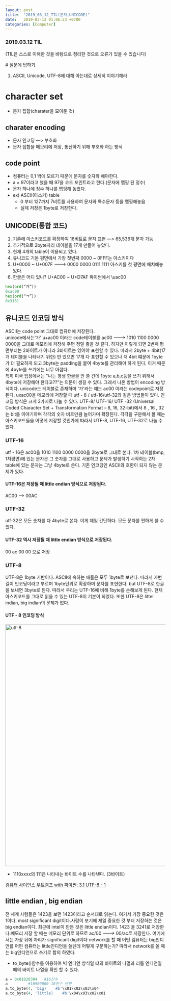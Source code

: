 ```yaml
---
layout: post
title:  "2019_03_12_TIL(문자,UNICODE)"
date:   2019-03-12 01:06:23 +0700
categories: [Computer]
---
```


### 2019.03.12 TIL

(TIL은 스스로 이해한 것을 바탕으로 정리한 것으로 오류가 있을 수 있습니다)

\# 질문에 답하기.  
1. ASCII, Unicode, UTF-8에 대해 아는대로 상세히 이야기해라



# character set

* 문자 집합(charater을 모아둔 것)

## charater encoding

* 문자 인코딩 —> 부호화
* 문자 집합을 메모리에 저장, 통신하기 위해 부호화 하는 방식

## code point

* 컴퓨터는 0,1 밖에 모르기 때문에 문자를 숫자화 해야한다.
* a = 97이라고 했을 때 97을 코드 포인트라고 한다.(문자에 맵핑 된 정수)
* 문자 하나에 정수 하나를 맵핑해 놓았다.
* ex) ASCII(아스키) table
    * 0 부터 127까지 7비트를 사용하여 문자와 특수문자 등을 맵핑해놓음
    * 실제 저장은 1byte로 저장한다.

## UNICODE(통합 코드)

1. 기존에 아스키코드를 확장하여 16비트로 문자 표현 —> 65,536개 문자 가능
2. 추가적으로 2byte자리 테이블을 17개 만들어 놓았다.
3. 현재 4개의 table이 이용되고 있다.
4. 유니코드 기본 평면에서 가장 첫번째 0000 ~ 0FFF는 아스키이다
5. U+0000 ~ U+007F ---> 0000 0000 0111 1111 아스키를 첫 평면에 배치해놓았다.
6. 한글은 어디 있나? U+AC00 ~ U+D7AF 파이썬에서 \uac00

```python
hex(ord(“가”))
0xac00
hex(ord(“ㄱ”))
0x3131
```

## 유니코드 인코딩 방식
ASCII는 code point 그대로 컴퓨터에 저장된다.    
unicode에서는'가' u+ac00 이라는 code테이블를 ac00 ---> 1010 1100 0000 0000을 그대로 메모리에 저장해 주면 정말 좋을 것 같다. 하지만 이렇게 되면 2번째 평면부터는 2바이트가 아니라 3바이트는 있어야 표현할 수 있다.
따라서 2byte + 4bit(17개 테이블을 나타내기 위한) 만 있으면 17개 다 표현할 수 있으나 저 4bit 떄문에 1byte가 더 필요하게 되고 3byte는 padding을 붙여 4byte를 관리해야 하게 된다. 이거 때문에 4byte를 쓰기에는 너무 아깝다.    
특히 미국 입장에서는 "나는 평생 한글을 안 쓸 건데 1byte a,b,c등을 쓰기 위해서 4byte에 저장해야 한다고??”는 의문이 생길 수 있다. 그래서 나온 방법이 encoding 방식이다.
unicode는 테이블로 존재하며 '가'라는 애는 ac00 이라는 codepoint로 저장된다. uxac00을 메모리에 저장할 때 utf - 8 / utf-16/utf-32와 같은 방법들이 있다.
인코딩 방식은 크게 3가지로 나눌 수 있다. UTF-8/ UTF-16/ UTF -32 (Universal Coded Character Set + Transformation Format – 8, 16, 32-bit)에서 8 , 16 , 32는 bit를 이야기하며 각각의 숫자 비트만큼 늘어가며 확장된다. 각각을 구분해서 볼 때는 아스키코드들을 어떻게 저장할 것인가에 따라서 UTF-8, UTF-16, UTF-32로 나눌 수 있다.

### UTF-16
utf - 16은 ac00을 1010 1100 0000 0000을 2byte로 그대로 쏜다. 1차 테이블(bmp, 1차평면)에 있는 문자은 그 숫자를 그대로 사용하고 문제가 발생하기 시작하는 2차 table에 있는 문자는 그냥 4byte로 쏜다. 기존 인코딩인 ASCII와 호환이 되지 않는 문제가 있다.
#### UTF-16은 저장될 때 little endian 방식으로 저장된다. 

AC00 —> 00AC

### UTF-32
utf-32은 모든 숫자를 다 4byte로 쏜다. 이게 제일 간단하다. 모든 문자를 편하게 쓸 수 있다.
#### UTF-32 역시 저장될 때 little endian 방식으로 저장된다. 

00 ac 00 00 으로 저장

### UTF-8
UTF-8은 1byte 기반이다. ASCII에 속하는 애들은 모두 1byte로 보낸다. 따라서 가변길이 인코딩이라고 부르며 1byte단위로 확장하며 문자를 표현한다. but UTF-8로 한글을 보내면 3byte로 된다. 따라서 우리는 UTF-16에 비해 1byte를 손해보게 된다. 현재 아스키코드를 그대로 읽을 수 있는 UTF-8이 기본이 되었다. 또한 UTF-8은 littel indian, big indian의 문제가 없다.

#### UTF - 8 인코딩 방식

<img width="759" alt="utf-8" src="https://user-images.githubusercontent.com/46436843/55696592-acf4da00-59f8-11e9-862d-793d776ba693.png">

* 1110xxxx의 111은 나타내는 바이트 수를 나타낸다. (3바이트)

[컴퓨터 사이언스 부트캠프 with 파이썬: 3.1 UTF-8 - 1](https://thebook.io/006950/ch04/03/01-01/)


## little endian , big endian

전 세계 사람들은 1423을 보면 1423이라고 순서대로 읽는다. 여기서 가장 중요한 것은 1이다. most significant digit이다.사람이 보기에 제일 중요한 것 부터 저장하는 것은 big endian이다.
최근에 intel이 만든 것은 little endian이다. 1423 을 3241로 저장한다.메모리 저장 할 때는 메모리 단위로 하므로 ac/00 ---> 00/ac로 저장한다. 여기에서는 가장 뒤에 자리가 significant digit이다
network를 할 때 어떤 컴퓨터는 big인디언를 어떤 컴퓨터는 little인디언을 쓸텐데 어떻게 구분하는가? 따라서 network를 쏠 때는 big인디언으로 쓰기로 합의 하였다.

* to_byte()함수를 이용하여 빅 엔디언 방식일 떄의 바이트의 나열과 리틀 엔디언일 때의 바이트 나열을 확인 할 수 있다.

```python
a = 0x01020304   #16진수
a         #16909060 10진수 변환
a.to_byte(4, 'big)    #b'\x01\x02\x03\x04
a.to_byte(4, 'little)    #b'\x04\x03\x02\x01 
